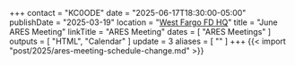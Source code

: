 +++
contact = "KC0ODE"
date = "2025-06-17T18:30:00-05:00"
publishDate = "2025-03-19"
location = "[West Fargo FD HQ](/places/west-fargo-fire-department-headquarters/)"
title = "June ARES Meeting"
linkTitle = "ARES Meeting"
dates = [ "ARES Meetings" ]
outputs = [ "HTML", "Calendar" ]
update = 3
aliases = [ "" ]
+++
{{< import "post/2025/ares-meeting-schedule-change.md" >}}
